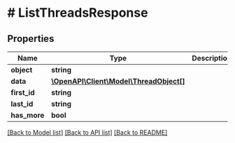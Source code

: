 # # ListThreadsResponse

## Properties

Name | Type | Description | Notes
------------ | ------------- | ------------- | -------------
**object** | **string** |  |
**data** | [**\OpenAPI\Client\Model\ThreadObject[]**](ThreadObject.md) |  |
**first_id** | **string** |  |
**last_id** | **string** |  |
**has_more** | **bool** |  |

[[Back to Model list]](../../README.md#models) [[Back to API list]](../../README.md#endpoints) [[Back to README]](../../README.md)
